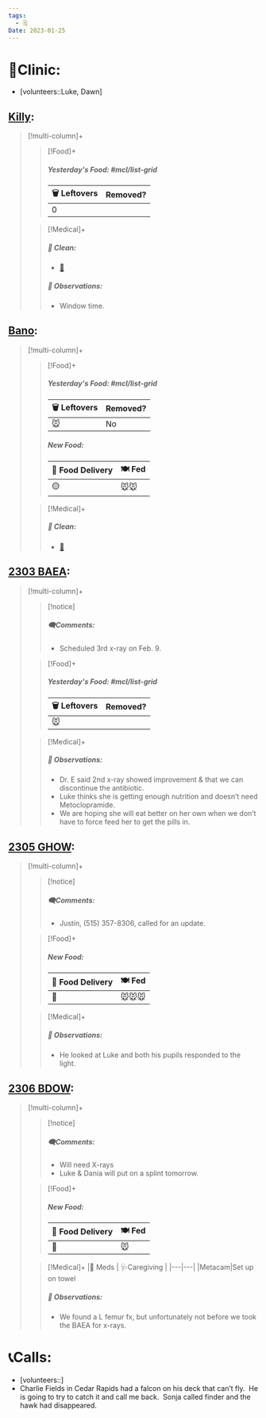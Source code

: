 ```yaml
---
tags:
  - 🗒️
Date: 2023-01-25
---
```


# 🏥Clinic:
- [volunteers::Luke, Dawn]

## [Killy](../RARE%20Birds/Ed%20Birds/Killy.md):
> [!multi-column]+
>
>> [!Food]+
>> ##### Yesterday's Food: #mcl/list-grid
>> |🗑️ Leftovers| Removed?
>> |---|---|
>>|0|
>
>> [!Medical]+
>>##### 🫧 Clean:
>> - [🧽](../Admin/Codes/Scrubbed%20cage.md)
>>
>> ##### 🔭 Observations:
>> - Window time.

## [Bano](../RARE%20Birds/Ed%20Birds/Bano.md):
> [!multi-column]+
>
>> [!Food]+
>> ##### Yesterday's Food: #mcl/list-grid
>> |🗑️ Leftovers| Removed?
>> |---|---|
>>|🐭|No
>>
>> ##### New Food:
>> |🚚 Food Delivery| 🍽️ Fed|
>> |---|---|
>>|🟡|🐭🐭
>
>> [!Medical]+
>>##### 🫧 Clean:
>> - [🧽](../Admin/Codes/Scrubbed%20cage.md)

## [2303 BAEA](../RARE%20Birds/2303%20BAEA.md):
> [!multi-column]+
>
>> [!notice]
>> ##### 🗨️Comments:
>> - Scheduled 3rd x-ray on Feb. 9.
>
>> [!Food]+
>> ##### Yesterday's Food: #mcl/list-grid
>> |🗑️ Leftovers| Removed?
>> |---|---|
>>|🐭|
>
>> [!Medical]+
>> ##### 🔭 Observations:
>> - Dr. E said 2nd x-ray showed improvement & that we can discontinue the antibiotic. 
>> - Luke thinks she is getting enough nutrition and doesn’t need Metoclopramide. 
>> - We are hoping she will eat better on her own when we don’t have to force feed her to get the pills in. 

## [2305 GHOW](../RARE%20Birds/2305%20GHOW.md):
> [!multi-column]+
>
>> [!notice]
>> ##### 🗨️Comments:
>> - Justin, (515) 357-8306, called for an update.  
>
>> [!Food]+
>> ##### New Food:
>> |🚚 Food Delivery| 🍽️ Fed|
>> |---|---|
>>|🫱|🐭🐭🐭
>
>> [!Medical]+
>> ##### 🔭 Observations:
>> - He looked at Luke and both his pupils responded to the light. 

## [2306 BDOW](../RARE%20Birds/2306%20BDOW.md):
> [!multi-column]+
>
>> [!notice]
>> ##### 🗨️Comments:
>> - Will need X-rays
>> - Luke & Dania will put on a splint tomorrow.
>
>> [!Food]+
>> ##### New Food:
>> |🚚 Food Delivery| 🍽️ Fed|
>> |---|---|
>>|🫱|🐭
>
>> [!Medical]+
>> |💊 Meds | 🩺Caregiving |
>> |---|---|
>> |Metacam|Set up on towel
>>
>> ##### 🔭 Observations:
>> - We found a L femur fx, but unfortunately not before we took the BAEA for x-rays.

# 📞Calls:
- [volunteers::]
- Charlie Fields in Cedar Rapids had a falcon on his deck that can’t fly.  He is going to try to catch it and call me back.  Sonja called finder and the hawk had disappeared.